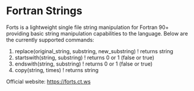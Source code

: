 # Fortran Strings

Forts is a lightweight single file string manipulation for Fortran 90+ providing basic string manipulation capabilities to the language. Below are the currently supported commands:

1. replace(original_string, substring, new_substring) ! returns string
2. startswith(string, substring) ! returns 0 or 1 (false or true)
3. endswith(string, substring) ! returns 0 or 1 (false or true)
4. copy(string, times) ! returns string

Official website: https://forts.ct.ws
